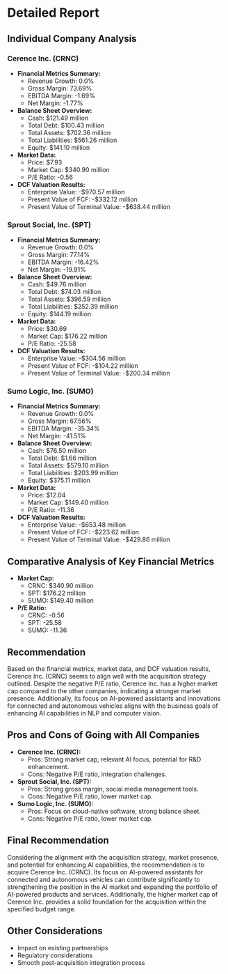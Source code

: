 # Detailed Report

## Individual Company Analysis

### Cerence Inc. (CRNC)
- **Financial Metrics Summary:**
    - Revenue Growth: 0.0%
    - Gross Margin: 73.69%
    - EBITDA Margin: -1.69%
    - Net Margin: -1.77%
- **Balance Sheet Overview:**
    - Cash: $121.49 million
    - Total Debt: $100.43 million
    - Total Assets: $702.36 million
    - Total Liabilities: $561.26 million
    - Equity: $141.10 million
- **Market Data:**
    - Price: $7.93
    - Market Cap: $340.90 million
    - P/E Ratio: -0.56
- **DCF Valuation Results:**
    - Enterprise Value: -$970.57 million
    - Present Value of FCF: -$332.12 million
    - Present Value of Terminal Value: -$638.44 million

### Sprout Social, Inc. (SPT)
- **Financial Metrics Summary:**
    - Revenue Growth: 0.0%
    - Gross Margin: 77.14%
    - EBITDA Margin: -16.42%
    - Net Margin: -19.91%
- **Balance Sheet Overview:**
    - Cash: $49.76 million
    - Total Debt: $74.03 million
    - Total Assets: $396.59 million
    - Total Liabilities: $252.39 million
    - Equity: $144.19 million
- **Market Data:**
    - Price: $30.69
    - Market Cap: $176.22 million
    - P/E Ratio: -25.58
- **DCF Valuation Results:**
    - Enterprise Value: -$304.56 million
    - Present Value of FCF: -$104.22 million
    - Present Value of Terminal Value: -$200.34 million

### Sumo Logic, Inc. (SUMO)
- **Financial Metrics Summary:**
    - Revenue Growth: 0.0%
    - Gross Margin: 67.56%
    - EBITDA Margin: -35.34%
    - Net Margin: -41.51%
- **Balance Sheet Overview:**
    - Cash: $76.50 million
    - Total Debt: $1.66 million
    - Total Assets: $579.10 million
    - Total Liabilities: $203.99 million
    - Equity: $375.11 million
- **Market Data:**
    - Price: $12.04
    - Market Cap: $149.40 million
    - P/E Ratio: -11.36
- **DCF Valuation Results:**
    - Enterprise Value: -$653.48 million
    - Present Value of FCF: -$223.62 million
    - Present Value of Terminal Value: -$429.86 million

## Comparative Analysis of Key Financial Metrics
- **Market Cap:**
    - CRNC: $340.90 million
    - SPT: $176.22 million
    - SUMO: $149.40 million
- **P/E Ratio:**
    - CRNC: -0.56
    - SPT: -25.58
    - SUMO: -11.36

## Recommendation
Based on the financial metrics, market data, and DCF valuation results, Cerence Inc. (CRNC) seems to align well with the acquisition strategy outlined. Despite the negative P/E ratio, Cerence Inc. has a higher market cap compared to the other companies, indicating a stronger market presence. Additionally, its focus on AI-powered assistants and innovations for connected and autonomous vehicles aligns with the business goals of enhancing AI capabilities in NLP and computer vision.

## Pros and Cons of Going with All Companies
- **Cerence Inc. (CRNC):**
    - Pros: Strong market cap, relevant AI focus, potential for R&D enhancement.
    - Cons: Negative P/E ratio, integration challenges.
- **Sprout Social, Inc. (SPT):**
    - Pros: Strong gross margin, social media management tools.
    - Cons: Negative P/E ratio, lower market cap.
- **Sumo Logic, Inc. (SUMO):**
    - Pros: Focus on cloud-native software, strong balance sheet.
    - Cons: Negative P/E ratio, lower market cap.

## Final Recommendation
Considering the alignment with the acquisition strategy, market presence, and potential for enhancing AI capabilities, the recommendation is to acquire Cerence Inc. (CRNC). Its focus on AI-powered assistants for connected and autonomous vehicles can contribute significantly to strengthening the position in the AI market and expanding the portfolio of AI-powered products and services. Additionally, the higher market cap of Cerence Inc. provides a solid foundation for the acquisition within the specified budget range.

## Other Considerations
- Impact on existing partnerships
- Regulatory considerations
- Smooth post-acquisition integration process

